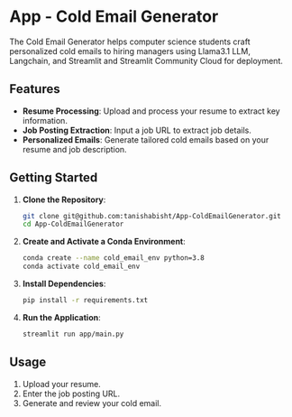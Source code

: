 # App - Cold Email Generator

The Cold Email Generator helps computer science students craft personalized cold emails to hiring managers using Llama3.1 LLM, Langchain, and Streamlit and Streamlit Community Cloud for deployment.

## Features

- **Resume Processing**: Upload and process your resume to extract key information.
- **Job Posting Extraction**: Input a job URL to extract job details.
- **Personalized Emails**: Generate tailored cold emails based on your resume and job description.

## Getting Started

1. **Clone the Repository**:
   ```bash
   git clone git@github.com:tanishabisht/App-ColdEmailGenerator.git
   cd App-ColdEmailGenerator
   ```

2. **Create and Activate a Conda Environment**:
   ```bash
   conda create --name cold_email_env python=3.8
   conda activate cold_email_env
   ```

3. **Install Dependencies**:
   ```bash
   pip install -r requirements.txt
   ```

4. **Run the Application**:
   ```bash
   streamlit run app/main.py
   ```

## Usage

1. Upload your resume.
2. Enter the job posting URL.
3. Generate and review your cold email.